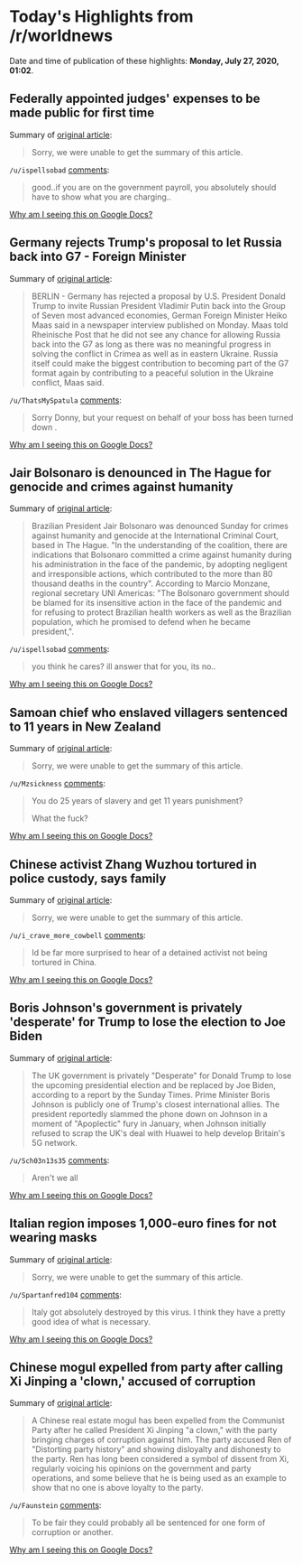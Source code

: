 # Today's Highlights from /r/worldnews

Date and time of publication of these highlights: **Monday, July 27, 2020, 01:02**.

## Federally appointed judges' expenses to be made public for first time

Summary of [original article](https://www.cbc.ca/news/politics/stefanovich-judicial-expenses-disclosure-1.5662316):

> Sorry, we were unable to get the summary of this article.

`/u/ispellsobad` [comments](https://www.reddit.com/r/worldnews/comments/hyhay3/federally_appointed_judges_expenses_to_be_made/):

> good..if you are on the government payroll, you absolutely should have to show what you are charging..

[Why am I seeing this on Google Docs?](https://docs.google.com/document/d/1Dc6We63vOXIZsc0op-Bt4abqkYjXzOigalQqFxmvvbM/edit?usp=sharing)

## Germany rejects Trump's proposal to let Russia back into G7 - Foreign Minister

Summary of [original article](https://uk.reuters.com/article/uk-g7-summit-russia-germany/germany-rejects-trumps-proposal-to-let-russia-back-into-g7-foreign-minister-idUKKCN24R0T9?il=0):

> BERLIN - Germany has rejected a proposal by U.S. President Donald Trump to invite Russian President Vladimir Putin back into the Group of Seven most advanced economies, German Foreign Minister Heiko Maas said in a newspaper interview published on Monday. Maas told Rheinische Post that he did not see any chance for allowing Russia back into the G7 as long as there was no meaningful progress in solving the conflict in Crimea as well as in eastern Ukraine. Russia itself could make the biggest contribution to becoming part of the G7 format again by contributing to a peaceful solution in the Ukraine conflict, Maas said.

`/u/ThatsMySpatula` [comments](https://www.reddit.com/r/worldnews/comments/hyg6mo/germany_rejects_trumps_proposal_to_let_russia/):

>  Sorry Donny, but your request on behalf of your boss has been turned down .

[Why am I seeing this on Google Docs?](https://docs.google.com/document/d/1Dc6We63vOXIZsc0op-Bt4abqkYjXzOigalQqFxmvvbM/edit?usp=sharing)

## Jair Bolsonaro is denounced in The Hague for genocide and crimes against humanity

Summary of [original article](https://pendect.com/categories/politics/american/brazil/jair-bolsonaro-is-denounced-in-the-hague-for-genocide-and-crimes-against-humanity):

> Brazilian President Jair Bolsonaro was denounced Sunday for crimes against humanity and genocide at the International Criminal Court, based in The Hague. "In the understanding of the coalition, there are indications that Bolsonaro committed a crime against humanity during his administration in the face of the pandemic, by adopting negligent and irresponsible actions, which contributed to the more than 80 thousand deaths in the country". According to Marcio Monzane, regional secretary UNI Americas: "The Bolsonaro government should be blamed for its insensitive action in the face of the pandemic and for refusing to protect Brazilian health workers as well as the Brazilian population, which he promised to defend when he became president,".

`/u/ispellsobad` [comments](https://www.reddit.com/r/worldnews/comments/hyefdd/jair_bolsonaro_is_denounced_in_the_hague_for/):

> you think he cares? ill answer that for you, its no..

[Why am I seeing this on Google Docs?](https://docs.google.com/document/d/1Dc6We63vOXIZsc0op-Bt4abqkYjXzOigalQqFxmvvbM/edit?usp=sharing)

## Samoan chief who enslaved villagers sentenced to 11 years in New Zealand

Summary of [original article](https://www.theguardian.com/world/2020/jul/27/samoan-chief-slavery-trafficking-sentenced-11-years-new-zealand):

> Sorry, we were unable to get the summary of this article.

`/u/Mzsickness` [comments](https://www.reddit.com/r/worldnews/comments/hyklpw/samoan_chief_who_enslaved_villagers_sentenced_to/):

> You do 25 years of slavery and get 11 years punishment?
> 
> What the fuck?

[Why am I seeing this on Google Docs?](https://docs.google.com/document/d/1Dc6We63vOXIZsc0op-Bt4abqkYjXzOigalQqFxmvvbM/edit?usp=sharing)

## Chinese activist Zhang Wuzhou tortured in police custody, says family

Summary of [original article](https://hk.appledaily.com/us/20200726/5MPZ6FFSRW7NS47SKEJBCBU5CE/):

> Sorry, we were unable to get the summary of this article.

`/u/i_crave_more_cowbell` [comments](https://www.reddit.com/r/worldnews/comments/hy7mz1/chinese_activist_zhang_wuzhou_tortured_in_police/):

> Id be far more surprised to hear of a detained activist not being tortured in China.

[Why am I seeing this on Google Docs?](https://docs.google.com/document/d/1Dc6We63vOXIZsc0op-Bt4abqkYjXzOigalQqFxmvvbM/edit?usp=sharing)

## Boris Johnson's government is privately 'desperate' for Trump to lose the election to Joe Biden

Summary of [original article](https://www.businessinsider.com/donald-trump-lose-presidential-election-joe-biden-uk-boris-johnson-2020-7):

> The UK government is privately "Desperate" for Donald Trump to lose the upcoming presidential election and be replaced by Joe Biden, according to a report by the Sunday Times. Prime Minister Boris Johnson is publicly one of Trump's closest international allies. The president reportedly slammed the phone down on Johnson in a moment of "Apoplectic" fury in January, when Johnson initially refused to scrap the UK's deal with Huawei to help develop Britain's 5G network.

`/u/Sch03n13s35` [comments](https://www.reddit.com/r/worldnews/comments/hy5rcx/boris_johnsons_government_is_privately_desperate/):

> Aren't we all

[Why am I seeing this on Google Docs?](https://docs.google.com/document/d/1Dc6We63vOXIZsc0op-Bt4abqkYjXzOigalQqFxmvvbM/edit?usp=sharing)

## Italian region imposes 1,000-euro fines for not wearing masks

Summary of [original article](https://www.thelocal.it/20200726/italian-region-imposes-1000-euro-fines-for-not-wearing-masks):

> Sorry, we were unable to get the summary of this article.

`/u/Spartanfred104` [comments](https://www.reddit.com/r/worldnews/comments/hyezyb/italian_region_imposes_1000euro_fines_for_not/):

> Italy got absolutely destroyed by this virus. I think they have a pretty good idea of what is necessary.

[Why am I seeing this on Google Docs?](https://docs.google.com/document/d/1Dc6We63vOXIZsc0op-Bt4abqkYjXzOigalQqFxmvvbM/edit?usp=sharing)

## Chinese mogul expelled from party after calling Xi Jinping a 'clown,' accused of corruption

Summary of [original article](https://www.foxnews.com/world/chinese-mogul-expelled-calling-president-clown):

> A Chinese real estate mogul has been expelled from the Communist Party after he called President Xi Jinping "a clown," with the party bringing charges of corruption against him. The party accused Ren of "Distorting party history" and showing disloyalty and dishonesty to the party. Ren has long been considered a symbol of dissent from Xi, regularly voicing his opinions on the government and party operations, and some believe that he is being used as an example to show that no one is above loyalty to the party.

`/u/Faunstein` [comments](https://www.reddit.com/r/worldnews/comments/hy3prg/chinese_mogul_expelled_from_party_after_calling/):

> To be fair they could probably all be sentenced for one form of corruption or another.

[Why am I seeing this on Google Docs?](https://docs.google.com/document/d/1Dc6We63vOXIZsc0op-Bt4abqkYjXzOigalQqFxmvvbM/edit?usp=sharing)


